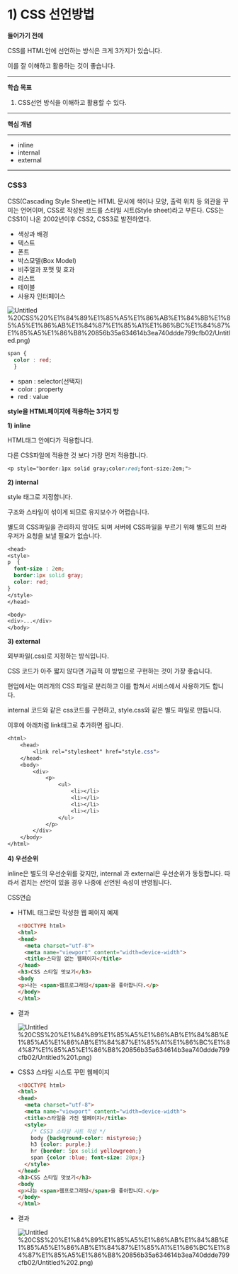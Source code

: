 # 1) CSS 선언방법

**들어가기 전에**

CSS를 HTML안에 선언하는 방식은 크게 3가지가 있습니다.

이를 잘 이해하고 활용하는 것이 좋습니다.

---

**학습 목표**

1) CSS선언 방식을 이해하고 활용할 수 있다.

---

**핵심 개념**

---

- inline
- internal
- external

---

### CSS3

CSS(Cascading Style Sheet)는 HTML 문서에 색이나 모양, 출력 위치 등 외관을 꾸미는 언어이며, CSS로 작성된 코드를 스타일 시트(Style sheet)라고 부른다.
CSS는 CSS1이 나온 2002년이후 CSS2, CSS3로 발전하였다.

- 색상과 배경
- 텍스트
- 폰트
- 박스모델(Box Model)
- 비주얼과 포맷 및 효과
- 리스트
- 테이블
- 사용자 인터페이스

![Untitled](1)%20CSS%20%E1%84%89%E1%85%A5%E1%86%AB%E1%84%8B%E1%85%A5%E1%86%AB%E1%84%87%E1%85%A1%E1%86%BC%E1%84%87%E1%85%A5%E1%86%B8%20856b35a634614b3ea740ddde799cfb02/Untitled.png)

```css
span {
  color : red;
  }
```

- span : selector(선택자)
- color : property
- red : value

**style을 HTML페이지에 적용하는 3가지 방**

**1) inline**

HTML태그 안에다가 적용합니다.

다른 CSS파일에 적용한 것 보다 가장 먼저 적용합니다.

```css
<p style="border:1px solid gray;color:red;font-size:2em;">
```

**2) internal**

style 태그로 지정합니다.

구조와 스타일이 섞이게 되므로 유지보수가 어렵습니다.

별도의 CSS파일을 관리하지 않아도 되며 서버에 CSS파일을 부르기 위해 별도의 브라우저가 요청을 보낼 필요가 없습니다.

```css
<head>
<style>
p  {
  font-size : 2em;
  border:1px solid gray;
  color: red;
}
</style>
</head>

<body>
<div>...</div>
</body>
```

**3) external**

외부파일(.css)로 지정하는 방식입니다.

CSS 코드가 아주 짧지 않다면 가급적 이 방법으로 구현하는 것이 가장 좋습니다.

현업에서는 여러개의 CSS 파일로 분리하고 이를 합쳐서 서비스에서 사용하기도 합니다.

internal 코드와 같은 css코드를 구현하고, style.css와 같은 별도 파일로 만듭니다.

이후에 아래처럼 link태그로 추가하면 됩니다.

```css
<html>
	<head>
		<link rel="stylesheet" href="style.css">
	</head>
	<body>
		<div>
			<p>
				<ul>
					<li></li>
					<li></li>
					<li></li>
					<li></li>
				</ul>
			</p>
		</div>
	</body>
</html>
```

**4) 우선순위**

inline은 별도의 우선순위를 갖지만, internal 과 external은 우선순위가 동등합니다. 따라서 겹치는 선언이 있을 경우 나중에 선언된 속성이 반영됩니다.

CSS연습

- HTML 태그로만 작성한 웹 페이지 예제
    
    ```html
    <!DOCTYPE html>
    <html>
    <head>
      <meta charset="utf-8">
      <meta name="viewport" content="width=device-width">
      <title>스타일 없는 웹페이지</title>
    </head>
    <h3>CSS 스타일 맛보기</h3>
    <body
    <p>나는 <span>웹프로그래밍</span>을 좋아합니다.</p>
    </body>
    </html>
    ```
    
- 결과
    
    ![Untitled](1)%20CSS%20%E1%84%89%E1%85%A5%E1%86%AB%E1%84%8B%E1%85%A5%E1%86%AB%E1%84%87%E1%85%A1%E1%86%BC%E1%84%87%E1%85%A5%E1%86%B8%20856b35a634614b3ea740ddde799cfb02/Untitled%201.png)
    

- CSS3 스타일 시스토 꾸민 웹페이지
    
    ```html
    <!DOCTYPE html>
    <html>
    <head>
      <meta charset="utf-8">
      <meta name="viewport" content="width=device-width">
      <title>스타일을 가진 웹페이지</title>
      <style>
        /* CSS3 스타일 시트 작성 */
        body {background-color: mistyrose;}
        h3 {color: purple;}
        hr {border: 5px solid yellowgreen;}
        span {color :blue; font-size: 20px;}
      </style>
    </head>
    <h3>CSS 스타일 맛보기</h3>
    <body
    <p>나는 <span>웹프로그래밍</span>을 좋아합니다.</p>
    </body>
    </html>
    ```
    
- 결과
    
    ![Untitled](1)%20CSS%20%E1%84%89%E1%85%A5%E1%86%AB%E1%84%8B%E1%85%A5%E1%86%AB%E1%84%87%E1%85%A1%E1%86%BC%E1%84%87%E1%85%A5%E1%86%B8%20856b35a634614b3ea740ddde799cfb02/Untitled%202.png)